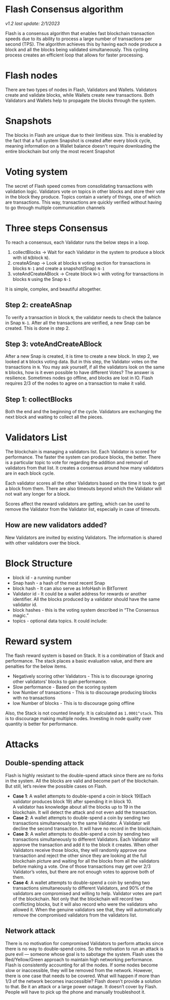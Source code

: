 # Flash Consensus algorithm
*v1.2 last update: 2/1/2023*

Flash is a consensus algorithm that enables fast blockchain transaction speeds due to its ability to process a large number of transactions per second (TPS). The algorithm achieves this by having each node produce a block and all the blocks being validated simultaneously. This cycling process creates an efficient loop that allows for faster processing.

# Flash nodes
There are two types of nodes in Flash, Validators and Wallets.
Validators create and validate blocks, while Wallets create new transactions. Both Validators and Wallets help to propagate the blocks through the system.

# Snapshots
The blocks in Flash are unique due to their limitless size. This is enabled by the fact that a full system Snapshot is created after every block cycle, meaning information on a Wallet balance doesn't require downloading the entire blockchain but only the most recent Snapshot

# Voting system
The secret of Flash speed comes from consolidating transactions with validation logic. Validators vote on topics in other blocks and store their vote in the block they produce. Topics contain a variety of things, one of which are transactions. This way, transactions are quickly verified without having to go through multiple communication channels

# Three steps Consensus
To reach a consensus, each Validator runs the below steps in a loop.

1. collectBlocks -> Wait for each Validator in the system to produce a block with id `N`(block `N`).
2. createASnap -> Look at blocks `N` voting section for transactions in blocks `N-1` and create a snapshot(Snap) `N-1`
3. voteAndCreateABlock -> Create block `N+1` with voting for transactions in blocks `N` using the Snap `N-1`

It is simple, complex, and beautiful altogether. 

## Step 2: createASnap 
To verify a transaction in block `N`, the validator needs to check the balance in Snap `N-1`. After all the transactions are verified, a new Snap can be created. This is done in step 2.

## Step 3: voteAndCreateABlock 
After a new Snap is created, it is time to create a new block. In step 2, we looked at `N` blocks voting data. But in this step, the Validator votes on the transactions in `N`.
You may ask yourself, if all the validators look on the same `N` blocks, how is it even possible to have different Votes? The answer is resilience. Sometimes nodes go offline, and blocks are lost in IO. Flash requires 2/3 of the nodes to agree on a transaction to make it valid.

## Step 1: collectBlocks 
Both the end and the beginning of the cycle. Validators are exchanging the next block and waiting to collect all the pieces. 

# Validators List
The blockchain is managing a validators list. Each Validator is scored for performance. The faster the system can produce blocks, the better. There is a particular topic to vote for regarding the addition and removal of validators from that list. It creates a consensus around how many validators are in each block cycle.

Each validator scores all the other Validators based on the time it took to get a block from them. There are also timeouts beyond which the Validator will not wait any longer for a block. 

Scores affect the reward validators are getting, which can be used to remove the Validator from the Validator list, especially in case of timeouts.
## How are new validators added?
New Validators are invited by existing Validators. The information is shared with other validators over the block.

# Block Structure
 - block id - a running number
 - Snap hash - a hash of the most recent Snap
 - block hash - It can also serve as InfoHash in BitTorrent
 - Validator id - It could be a wallet address for rewards or another identifier. All the blocks produced by a validator should have the same validator id.
 - block hashes - this is the voting system described in “The Consensus magic.”
 - topics - optional data topics. It could include:

# Reward system
The flash reward system is based on Stack. It is a combination of Stack and performance. The stack places a basic evaluation value, and there are penalties for the below items.
 - Negatively scoring other Validators - This is to discourage ignoring other validators' blocks to gain performance.
 - Slow performance - Based on the scoring system
 - low Number of transactions - This is to discourage producing blocks with no transactions
 - low Number of blocks - This is to discourage going offline

 Also, the Stack is not counted linearly. It is calculated as `1.0001^stack`. This is to discourage making multiple nodes. Investing in node quality over quantity is better for performance.
# Attacks
## Double-spending attack
Flash is highly resistant to the double-spend attack since there are no forks in the system. All the blocks are valid and become part of the blockchain.
But still, let’s review the possible cases on Flash.
 
 - **Case 1**: A wallet attempts to double-spend a coin in block 19(Each validator produces block 19) after spending it in block 10.<br>
A validator has knowledge about all the blocks up to 19 in the blockchain. It will detect the attack and not even add the transaction.<br>
 - **Case 2**: A wallet attempts to double-spend a coin by sending two transactions simultaneously to the same Validator.
A Validator will decline the second transaction. It will have no record in the blockchain.<br>
 - **Case 3**: A wallet attempts to double-spend a coin by sending two transactions simultaneously to different Validators.
Each Validator will approve the transaction and add it to the block it creates. When other Validators receive those blocks, they will randomly approve one transaction and reject the other since they are looking at the full blockchain picture and waiting for all the blocks from all the validators before making a vote. One of those transactions may get over 2/3 Validator’s votes, but there are not enough votes to approve both of them.<br>
 - **Case 4**: A wallet attempts to double-spend a coin by sending two transactions simultaneously to different Validators, and 90% of the validators are compromised and willing to help.
Validator votes are part of the blockchain. Not only that the blockchain will record two conflicting blocks, but it will also record who were the validators who allowed it. When the genuine validators see that, they will automatically remove the compromised validators from the validators list.

## Network attack
There is no motivation for compromised Validators to perform attacks since there is no way to double-spend coins. So the motivation to run an attack is pure evil — someone whose goal is to sabotage the system.
Flash uses the Red/Yellow/Green approach to maintain high networking performance. Flash is consistently accounting for all the nodes. If some nodes become slow or inaccessible, they will be removed from the network.
However, there is one case that needs to be covered. What will happen if more than 1/3 of the network becomes inaccessible?
Flash doesn’t provide a solution to that. Be it an attack or a large power outage. It doesn’t cover by Flash. People will have to pick up the phone and manually troubleshoot it.

